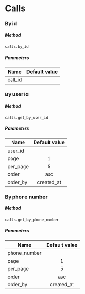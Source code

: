 # Calls

### By id

##### Method

 `calls.by_id` 

##### Parameters

| Name          | Default value |
| ------------- |:-------------:|
| call_id       |               |


### By user id

##### Method
`calls.get_by_user_id`

##### Parameters

| Name          | Default value |
| ------------- |:-------------:|
| user_id       |               |
| page		      | 1             |
| per_page      | 5             |
| order         | asc           |
| order_by      | created_at    |


### By phone number

##### Method
`calls.get_by_phone_number`

##### Parameters

| Name          | Default value |
| ------------- |:-------------:|
| phone_number  |               |
| page		      | 1             |
| per_page      | 5             |
| order         | asc           |
| order_by      | created_at    |